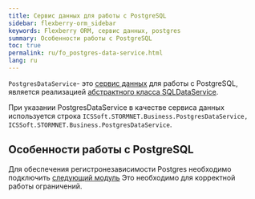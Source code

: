 ```yaml
---
title: Cервис данных для работы с PostgreSQL
sidebar: flexberry-orm_sidebar
keywords: Flexberry ORM, сервис данных, postgres
summary: Особенности работы c PostgreSQL
toc: true
permalink: ru/fo_postgres-data-service.html
lang: ru
---
```


`PostgresDataService`- это [сервис данных](fo_data-service.html) для работы с PostgreSQL, является реализацией [абстрактного класса SQLDataService](fo_sql-data-service.html).

При указании PostgresDataService в качестве сервиса данных используется строка `ICSSoft.STORMNET.Business.PostgresDataService, ICSSoft.STORMNET.Business.PostgresDataService`.

## Особенности работы с PostgreSQL

Для обеспечения регистронезависимости Postgres необходимо подключить [следующий модуль](http://www.postgresql.org/docs/current/static/citext.html)
Это необходимо для корректной работы ограничений.
